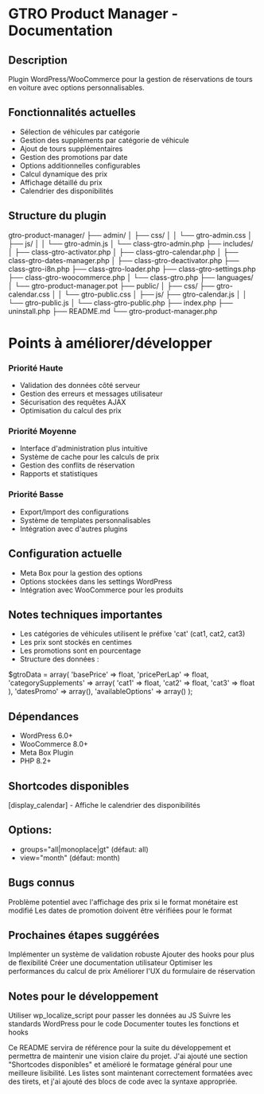 # GTRO Product Manager - Documentation

## Description

Plugin WordPress/WooCommerce pour la gestion de réservations de tours en voiture avec options personnalisables.

## Fonctionnalités actuelles

-   Sélection de véhicules par catégorie
-   Gestion des suppléments par catégorie de véhicule
-   Ajout de tours supplémentaires
-   Gestion des promotions par date
-   Options additionnelles configurables
-   Calcul dynamique des prix
-   Affichage détaillé du prix
-   Calendrier des disponibilités

## Structure du plugin

gtro-product-manager/
├── admin/
│ ├── css/
│ │ └── gtro-admin.css
│ ├── js/
│ │ └── gtro-admin.js
│ └── class-gtro-admin.php
├── includes/
│ ├── class-gtro-activator.php
│ ├── class-gtro-calendar.php
│ ├── class-gtro-dates-manager.php
│ ├── class-gtro-deactivator.php
├── class-gtro-i8n.php
├── class-gtro-loader.php
├── class-gtro-settings.php
├── class-gtro-woocommerce.php
│ └── class-gtro.php
├── languages/
│ └── gtro-product-manager.pot
├── public/
│ ├── css/
├── gtro-calendar.css
│ │ └── gtro-public.css
│ ├── js/
├── gtro-calendar.js
│ │ └── gtro-public.js
│ └── class-gtro-public.php
├── index.php
├── uninstall.php
├── README.md
└── gtro-product-manager.php

# Points à améliorer/développer

### Priorité Haute

-   Validation des données côté serveur
-   Gestion des erreurs et messages utilisateur
-   Sécurisation des requêtes AJAX
-   Optimisation du calcul des prix

### Priorité Moyenne

-   Interface d'administration plus intuitive
-   Système de cache pour les calculs de prix
-   Gestion des conflits de réservation
-   Rapports et statistiques

### Priorité Basse

-   Export/Import des configurations
-   Système de templates personnalisables
-   Intégration avec d'autres plugins

## Configuration actuelle

-   Meta Box pour la gestion des options
-   Options stockées dans les settings WordPress
-   Intégration avec WooCommerce pour les produits

## Notes techniques importantes

-   Les catégories de véhicules utilisent le préfixe 'cat' (cat1, cat2, cat3)
-   Les prix sont stockés en centimes
-   Les promotions sont en pourcentage
-   Structure des données :

$gtroData = array(
'basePrice' => float,
'pricePerLap' => float,
'categorySupplements' => array(
'cat1' => float,
'cat2' => float,
'cat3' => float
),
'datesPromo' => array(),
'availableOptions' => array()
);

## Dépendances

-   WordPress 6.0+
-   WooCommerce 8.0+
-   Meta Box Plugin
-   PHP 8.2+

## Shortcodes disponibles

[display_calendar] - Affiche le calendrier des disponibilités

## Options:

-   groups="all|monoplace|gt" (défaut: all)
-   view="month" (défaut: month)

## Bugs connus

Problème potentiel avec l'affichage des prix si le format monétaire est modifié
Les dates de promotion doivent être vérifiées pour le format

## Prochaines étapes suggérées

Implémenter un système de validation robuste
Ajouter des hooks pour plus de flexibilité
Créer une documentation utilisateur
Optimiser les performances du calcul de prix
Améliorer l'UX du formulaire de réservation

## Notes pour le développement

Utiliser wp_localize_script pour passer les données au JS
Suivre les standards WordPress pour le code
Documenter toutes les fonctions et hooks

Ce README servira de référence pour la suite du développement et permettra de maintenir une vision claire du projet.
J'ai ajouté une section "Shortcodes disponibles" et amélioré le formatage général pour une meilleure lisibilité. Les listes sont maintenant correctement formatées avec des tirets, et j'ai ajouté des blocs de code avec la syntaxe appropriée.

```

```

